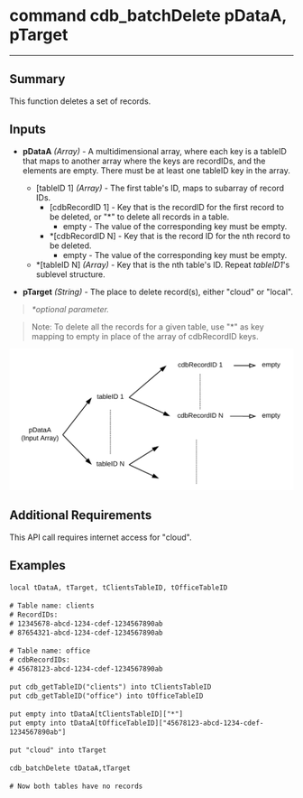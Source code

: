 # command cdb_batchDelete pDataA, pTarget
---
## Summary
This function deletes a set of records.

## Inputs
* **pDataA** *(Array)* - A multidimensional array, where each key is a tableID that maps to another array where the keys are recordIDs, and the elements are empty. There must be at least one tableID key in the array.
    * [tableID 1] *(Array)* - The first table's ID, maps to subarray of record IDs.
    	* [cdbRecordID 1] - Key that is the recordID for the first record to be deleted, or "*" to delete all records in a table. 
    		* empty - The value of the corresponding key must be empty.
    	* \*[cdbRecordID N] - Key that is the record ID for the nth record to be deleted.
    		* empty - The value of the corresponding key must be empty.
    * \*[tableID N] *(Array)* - Key that is the nth table's ID. Repeat *tableID1*'s sublevel structure.

* **pTarget** *(String)* - The place to delete record(s), either "cloud" or "local".

> _*optional parameter._

> Note: To delete all the records for a given table, use "\*" as key mapping to empty in place of the array of cdbRecordID keys.

![BatchDelete input diagram](images/BatchDeleteInput.svg)

## Additional Requirements
This API call requires internet access for "cloud".

## Examples
```
local tDataA, tTarget, tClientsTableID, tOfficeTableID
     
# Table name: clients				   		
# RecordIDs: 
# 12345678-abcd-1234-cdef-1234567890ab	   
# 87654321-abcd-1234-cdef-1234567890ab
     
# Table name: office
# cdbRecordIDs:
# 45678123-abcd-1234-cdef-1234567890ab

put cdb_getTableID("clients") into tClientsTableID                                       
put cdb_getTableID("office") into tOfficeTableID

put empty into tDataA[tClientsTableID]["*"]
put empty into tDataA[tOfficeTableID]["45678123-abcd-1234-cdef-1234567890ab"]
     
put "cloud" into tTarget

cdb_batchDelete tDataA,tTarget

# Now both tables have no records
```
